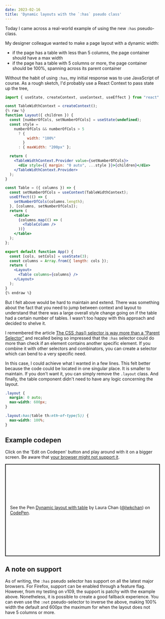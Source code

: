 ```yaml
---
date: 2023-02-16
title: 'Dynamic layouts with the `:has` pseudo class'
---
```


Today I came across a real-world example of using the new `:has` pseudo-class.

My designer colleague wanted to make a page layout with a dynamic width: 
- if the page has a table with less than 5 columns, the page container should have a max width
- if the page has a table with 5 columns or more, the page container should be 100%, spanning across its parent container

Without the habit of using `:has`, my initial response was to use JavaScript of course. As a rough sketch, I'd probably use a React Context to pass state up the tree, 

```jsx
import { useState, createContext, useContext, useEffect } from "react";

const TableWidthContext = createContext();
{% raw %}
function Layout({ children }) {
  const [numberOfCols, setNumberOfCols] = useState(undefined);
  const style =
    numberOfCols && numberOfCols > 5
      ? {
          width: "100%"
        }
      : { maxWidth: "200px" };

  return (
    <TableWidthContext.Provider value={setNumberOfCols}>
      <div style={{ margin: "0 auto", ...style }}>{children}</div>
    </TableWidthContext.Provider>
  );
}

const Table = ({ columns }) => {
  const setNumberOfCols = useContext(TableWidthContext);
  useEffect(() => {
    setNumberOfCols(columns.length);
  }, [columns, setNumberOfCols]);
  return (
    <table>
      {columns.map(() => (
        <TableColumn />
      ))}
    </table>
  );
};

export default function App() {
  const [cols, setCols] = useState(3);
  const columns = Array.from({ length: cols });
  return (
    <Layout>
      <Table columns={columns} />
    </Layout>
  );
}
{% endraw %}
```

But I felt above would be hard to maintain and extend. There was something about the fact that you need to jump between context and layout to understand that there was a large overall style change going on if the table had a certain number of tables. I wasn't too happy with this approach and decided to shelve it.

I remembered the article [The CSS :has() selector is way more than a “Parent Selector”](https://www.bram.us/2021/12/21/the-css-has-selector-is-way-more-than-a-parent-selector/) and recalled being so impressed that the `:has` selector could do more than check if an element contains another specific element. If you combine it with other selectors and combinators, you can create a selector which can bend to a very specific need.

In this case, I could achieve what I wanted in a few lines. This felt better because the code could be located in one singular place. It is smaller to maintain. If you don't want it, you can simply remove the `.layout` class. And finally, the table component didn't need to have any logic concerning the layout.

```css
.layout {
  margin: 0 auto;
  max-width: 600px;
}

.layout:has(table th:nth-of-type(5)) {
  max-width: 100%;
}
```

## Example codepen

Click on the 'Edit on Codepen' button and play around with it on a bigger screen. Be aware that [your browser might not support it](https://caniuse.com/css-has).

<p class="codepen" data-height="300" data-default-tab="html,result" data-slug-hash="dyqooJB" data-user="lwkchan" style="height: 300px; box-sizing: border-box; display: flex; align-items: center; justify-content: center; border: 2px solid; margin: 1em 0; padding: 1em;">
  <span>See the Pen <a href="https://codepen.io/lwkchan/pen/dyqooJB">
  Dynamic layout with table</a> by Laura Chan (<a href="https://codepen.io/lwkchan">@lwkchan</a>)
  on <a href="https://codepen.io">CodePen</a>.</span>
</p>
<script async src="https://cpwebassets.codepen.io/assets/embed/ei.js"></script>

## A note on support

As of writing, the `:has` pseudo selector has support on all the latest major browsers. For Firefox, support can be enabled through a feature flag. However, from my testing on v109, the support is patchy with the example above. Nonetheless, it is possible to create a good fallback experience. You can even use the `:not` pseudo-selector to inverse the above, making 100% width the default and 600px the maximum for when the layout does not have 5 columns or more.
